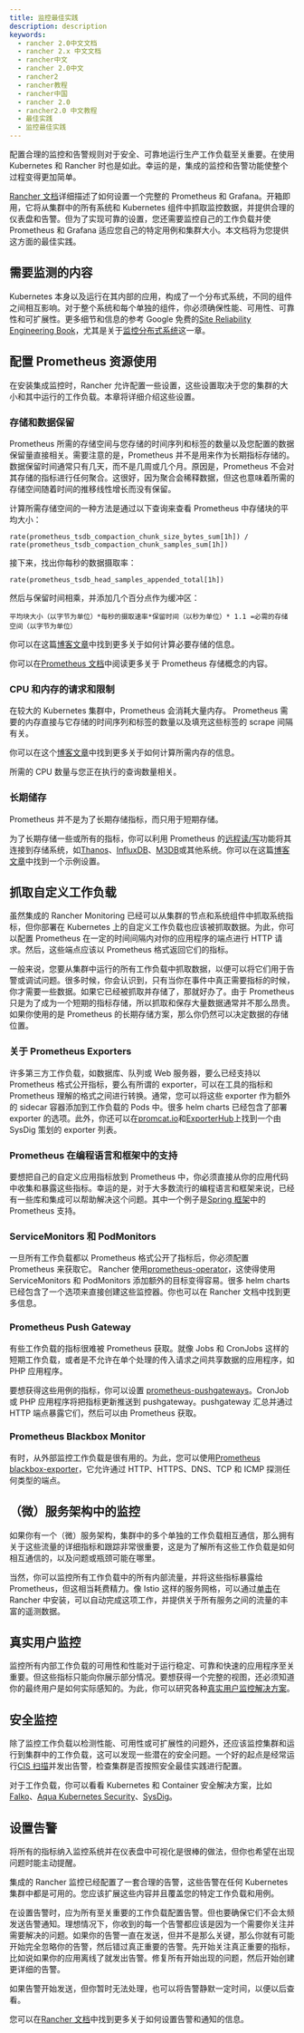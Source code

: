 ```yaml
---
title: 监控最佳实践
description: description
keywords:
  - rancher 2.0中文文档
  - rancher 2.x 中文文档
  - rancher中文
  - rancher 2.0中文
  - rancher2
  - rancher教程
  - rancher中国
  - rancher 2.0
  - rancher2.0 中文教程
  - 最佳实践
  - 监控最佳实践
---
```


配置合理的监控和告警规则对于安全、可靠地运行生产工作负载至关重要。在使用 Kubernetes 和 Rancher 时也是如此。幸运的是，集成的监控和告警功能使整个过程变得更加简单。

[Rancher 文档](/docs/rancher2/monitoring-alerting/2.5/_index)详细描述了如何设置一个完整的 Prometheus 和 Grafana。开箱即用，它将从集群中的所有系统和 Kubernetes 组件中抓取监控数据，并提供合理的仪表盘和告警。但为了实现可靠的设置，您还需要监控自己的工作负载并使 Prometheus 和 Grafana 适应您自己的特定用例和集群大小。本文档将为您提供这方面的最佳实践。

## 需要监测的内容

Kubernetes 本身以及运行在其内部的应用，构成了一个分布式系统，不同的组件之间相互影响。对于整个系统和每个单独的组件，你必须确保性能、可用性、可靠性和可扩展性。更多细节和信息的参考 Google 免费的[Site Reliability Engineering Book](https://sre.google/)，尤其是关于[监控分布式系统](https://sre.google/)这一章。

## 配置 Prometheus 资源使用

在安装集成监控时，Rancher 允许配置一些设置，这些设置取决于您的集群的大小和其中运行的工作负载。本章将详细介绍这些设置。

### 存储和数据保留

Prometheus 所需的存储空间与您存储的时间序列和标签的数量以及您配置的数据保留量直接相关。需要注意的是，Prometheus 并不是用来作为长期指标存储的。数据保留时间通常只有几天，而不是几周或几个月。原因是，Prometheus 不会对其存储的指标进行任何聚合。这很好，因为聚合会稀释数据，但这也意味着所需的存储空间随着时间的推移线性增长而没有保留。

计算所需存储空间的一种方法是通过以下查询来查看 Prometheus 中存储块的平均大小：

```
rate(prometheus_tsdb_compaction_chunk_size_bytes_sum[1h]) / rate(prometheus_tsdb_compaction_chunk_samples_sum[1h])
```

接下来，找出你每秒的数据摄取率：

```
rate(prometheus_tsdb_head_samples_appended_total[1h])
```

然后与保留时间相乘，并添加几个百分点作为缓冲区：

```
平均块大小（以字节为单位）*每秒的摄取速率*保留时间（以秒为单位）* 1.1 =必需的存储空间（以字节为单位）
```

你可以在这篇[博客文章](https://www.robustperception.io/how-much-disk-space-do-prometheus-blocks-use)中找到更多关于如何计算必要存储的信息。

你可以在[Prometheus 文档](https://prometheus.io/docs/prometheus/latest/storage)中阅读更多关于 Prometheus 存储概念的内容。

### CPU 和内存的请求和限制

在较大的 Kubernetes 集群中，Prometheus 会消耗大量内存。 Prometheus 需要的内存直接与它存储的时间序列和标签的数量以及填充这些标签的 scrape 间隔有关。

你可以在这个[博客文章](https://www.robustperception.io/how-much-ram-does-prometheus-2-x-need-for-cardinality-and-ingestion)中找到更多关于如何计算所需内存的信息。

所需的 CPU 数量与您正在执行的查询数量相关。

### 长期储存

Prometheus 并不是为了长期存储指标，而只用于短期存储。

为了长期存储一些或所有的指标，你可以利用 Prometheus 的[远程读/写](https://prometheus.io/docs/prometheus/latest/storage/#remote-storage-integrations)功能将其连接到存储系统，如[Thanos](https://thanos.io/)、[InfluxDB](https://www.influxdata.com/)、[M3DB](https://www.m3db.io/)或其他系统。你可以在这篇[博客文章](https://rancher.com/blog/2020/prometheus-metric-federation)中找到一个示例设置。

## 抓取自定义工作负载

虽然集成的 Rancher Monitoring 已经可以从集群的节点和系统组件中抓取系统指标，但你部署在 Kubernetes 上的自定义工作负载也应该被抓取数据。为此，你可以配置 Prometheus 在一定的时间间隔内对你的应用程序的端点进行 HTTP 请求。然后，这些端点应该以 Prometheus 格式返回它们的指标。

一般来说，您要从集群中运行的所有工作负载中抓取数据，以便可以将它们用于告警或调试问题。很多时候，你会认识到，只有当你在事件中真正需要指标的时候，你才需要一些数据。如果它已经被抓取并存储了，那就好办了。由于 Prometheus 只是为了成为一个短期的指标存储，所以抓取和保存大量数据通常并不那么昂贵。如果你使用的是 Prometheus 的长期存储方案，那么你仍然可以决定数据的存储位置。

### 关于 Prometheus Exporters

许多第三方工作负载，如数据库、队列或 Web 服务器，要么已经支持以 Prometheus 格式公开指标，要么有所谓的 exporter，可以在工具的指标和 Prometheus 理解的格式之间进行转换。通常，您可以将这些 exporter 作为额外的 sidecar 容器添加到工作负载的 Pods 中。很多 helm charts 已经包含了部署 exporter 的选项。此外，你还可以在[promcat.io](https://promcat.io/)和[ExporterHub](https://exporterhub.io/)上找到一个由 SysDig 策划的 exporter 列表。

### Prometheus 在编程语言和框架中的支持

要想把自己的自定义应用指标放到 Prometheus 中，你必须直接从你的应用代码中收集和暴露这些指标。幸运的是，对于大多数流行的编程语言和框架来说，已经有一些库和集成可以帮助解决这个问题。其中一个例子是[Spring 框架](https://docs.spring.io/spring-metrics/docs/current/public/prometheus)中的 Prometheus 支持。

### ServiceMonitors 和 PodMonitors

一旦所有工作负载都以 Prometheus 格式公开了指标后，你必须配置 Prometheus 来获取它。 Rancher 使用[prometheus-operator](https://github.com/prometheus-operator/prometheus-operator)，这使得使用 ServiceMonitors 和 PodMonitors 添加额外的目标变得容易。很多 helm charts 已经包含了一个选项来直接创建这些监控器。你也可以在 Rancher 文档中找到更多信息。

### Prometheus Push Gateway

有些工作负载的指标很难被 Prometheus 获取。就像 Jobs 和 CronJobs 这样的短期工作负载，或者是不允许在单个处理的传入请求之间共享数据的应用程序，如 PHP 应用程序。

要想获得这些用例的指标，你可以设置 [prometheus-pushgateways](https://github.com/prometheus/pushgateway)。CronJob 或 PHP 应用程序将把指标更新推送到 pushgateway。pushgateway 汇总并通过 HTTP 端点暴露它们，然后可以由 Prometheus 获取。

### Prometheus Blackbox Monitor

有时，从外部监控工作负载是很有用的。为此，您可以使用[Prometheus blackbox-exporter](https://github.com/prometheus/blackbox_exporter)，它允许通过 HTTP、HTTPS、DNS、TCP 和 ICMP 探测任何类型的端点。

## （微）服务架构中的监控

如果你有一个（微）服务架构，集群中的多个单独的工作负载相互通信，那么拥有关于这些流量的详细指标和跟踪非常很重要，这是为了解所有这些工作负载是如何相互通信的，以及问题或瓶颈可能在哪里。

当然，你可以监控所有工作负载中的所有内部流量，并将这些指标暴露给 Prometheus，但这相当耗费精力。像 Istio 这样的服务网格，可以通过[单击](https://rancher.com/docs/rancher/v2.x/en/cluster-admin/tools/istio/)在 Rancher 中安装，可以自动完成这项工作，并提供关于所有服务之间的流量的丰富的遥测数据。

## 真实用户监控

监控所有内部工作负载的可用性和性能对于运行稳定、可靠和快速的应用程序至关重要。但这些指标只能向你展示部分情况。要想获得一个完整的视图，还必须知道你的最终用户是如何实际感知的。为此，你可以研究各种[真实用户监控解决方案](https://en.wikipedia.org/wiki/Real_user_monitoring)。

## 安全监控

除了监控工作负载以检测性能、可用性或可扩展性的问题外，还应该监控集群和运行到集群中的工作负载，这可以发现一些潜在的安全问题。一个好的起点是经常运行[CIS 扫描](/docs/rancher2/cis-scans/2.5/_index)并发出告警，检查集群是否按照安全最佳实践进行配置。

对于工作负载，你可以看看 Kubernetes 和 Container 安全解决方案，比如[Falko](https://falco.org/)、[Aqua Kubernetes Security](https://www.aquasec.com/solutions/kubernetes-container-security/)、[SysDig](https://sysdig.com/)。

## 设置告警

将所有的指标纳入监控系统并在仪表盘中可视化是很棒的做法，但你也希望在出现问题时能主动提醒。

集成的 Rancher 监控已经配置了一套合理的告警，这些告警在任何 Kubernetes 集群中都是可用的。您应该扩展这些内容并且覆盖您的特定工作负载和用例。

在设置告警时，应为所有至关重要的工作负载配置告警。但也要确保它们不会太频发送告警通知。理想情况下，你收到的每一个告警都应该是因为一个需要你关注并需要解决的问题。如果你的告警一直在发送，但并不是那么关键，那么你就有可能开始完全忽略你的告警，然后错过真正重要的告警。先开始关注真正重要的指标，比如说如果你的应用离线了就发出告警。修复所有开始出现的问题，然后开始创建更详细的告警。

如果告警开始发送，但你暂时无法处理，也可以将告警静默一定时间，以便以后查看。

您可以在[Rancher 文档](/docs/rancher2/monitoring-alerting/2.5/_index)中找到更多关于如何设置告警和通知的信息。
